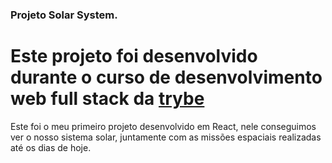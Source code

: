 ### Projeto Solar System.

# Este projeto foi desenvolvido durante o curso de desenvolvimento web full stack da **[trybe](http://betrybe.com)**


Este foi o meu primeiro projeto desenvolvido em React, nele conseguimos ver o nosso sistema solar,
juntamente com as missões espaciais realizadas até os dias de hoje.
